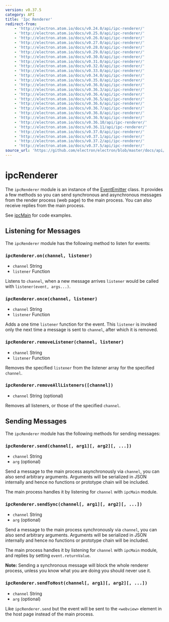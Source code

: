 ```yaml
---
version: v0.37.5
category: API
title: 'Ipc Renderer'
redirect-from:
    - 'http://electron.atom.io/docs/v0.24.0/api/ipc-renderer/'
    - 'http://electron.atom.io/docs/v0.25.0/api/ipc-renderer/'
    - 'http://electron.atom.io/docs/v0.26.0/api/ipc-renderer/'
    - 'http://electron.atom.io/docs/v0.27.0/api/ipc-renderer/'
    - 'http://electron.atom.io/docs/v0.28.0/api/ipc-renderer/'
    - 'http://electron.atom.io/docs/v0.29.0/api/ipc-renderer/'
    - 'http://electron.atom.io/docs/v0.30.0/api/ipc-renderer/'
    - 'http://electron.atom.io/docs/v0.31.0/api/ipc-renderer/'
    - 'http://electron.atom.io/docs/v0.32.0/api/ipc-renderer/'
    - 'http://electron.atom.io/docs/v0.33.0/api/ipc-renderer/'
    - 'http://electron.atom.io/docs/v0.34.0/api/ipc-renderer/'
    - 'http://electron.atom.io/docs/v0.35.0/api/ipc-renderer/'
    - 'http://electron.atom.io/docs/v0.36.0/api/ipc-renderer/'
    - 'http://electron.atom.io/docs/v0.36.3/api/ipc-renderer/'
    - 'http://electron.atom.io/docs/v0.36.4/api/ipc-renderer/'
    - 'http://electron.atom.io/docs/v0.36.5/api/ipc-renderer/'
    - 'http://electron.atom.io/docs/v0.36.6/api/ipc-renderer/'
    - 'http://electron.atom.io/docs/v0.36.7/api/ipc-renderer/'
    - 'http://electron.atom.io/docs/v0.36.8/api/ipc-renderer/'
    - 'http://electron.atom.io/docs/v0.36.9/api/ipc-renderer/'
    - 'http://electron.atom.io/docs/v0.36.10/api/ipc-renderer/'
    - 'http://electron.atom.io/docs/v0.36.11/api/ipc-renderer/'
    - 'http://electron.atom.io/docs/v0.37.0/api/ipc-renderer/'
    - 'http://electron.atom.io/docs/v0.37.1/api/ipc-renderer/'
    - 'http://electron.atom.io/docs/v0.37.2/api/ipc-renderer/'
    - 'http://electron.atom.io/docs/v0.37.5/api/ipc-renderer/'
source_url: 'https://github.com/electron/electron/blob/master/docs/api/ipc-renderer.md'
---
```


# ipcRenderer

The `ipcRenderer` module is an instance of the
[EventEmitter](https://nodejs.org/api/events.html) class. It provides a few
methods so you can send synchronous and asynchronous messages from the render
process (web page) to the main process.  You can also receive replies from the
main process.

See [ipcMain](http://electron.atom.io/docs/v0.37.5/api/ipc-main) for code examples.

## Listening for Messages

The `ipcRenderer` module has the following method to listen for events:

### `ipcRenderer.on(channel, listener)`

* `channel` String
* `listener` Function

Listens to `channel`, when a new message arrives `listener` would be called with
`listener(event, args...)`.

### `ipcRenderer.once(channel, listener)`

* `channel` String
* `listener` Function

Adds a one time `listener` function for the event. This `listener` is invoked
only the next time a message is sent to `channel`, after which it is removed.

### `ipcRenderer.removeListener(channel, listener)`

* `channel` String
* `listener` Function

Removes the specified `listener` from the listener array for the specified
`channel`.

### `ipcRenderer.removeAllListeners([channel])`

* `channel` String (optional)

Removes all listeners, or those of the specified `channel`.

## Sending Messages

The `ipcRenderer` module has the following methods for sending messages:

### `ipcRenderer.send(channel[, arg1][, arg2][, ...])`

* `channel` String
* `arg` (optional)

Send a message to the main process asynchronously via `channel`, you can also
send arbitrary arguments. Arguments will be serialized in JSON internally and
hence no functions or prototype chain will be included.

The main process handles it by listening for `channel` with `ipcMain` module.

### `ipcRenderer.sendSync(channel[, arg1][, arg2][, ...])`

* `channel` String
* `arg` (optional)

Send a message to the main process synchronously via `channel`, you can also
send arbitrary arguments. Arguments will be serialized in JSON internally and
hence no functions or prototype chain will be included.

The main process handles it by listening for `channel` with `ipcMain` module,
and replies by setting `event.returnValue`.

**Note:** Sending a synchronous message will block the whole renderer process,
unless you know what you are doing you should never use it.

### `ipcRenderer.sendToHost(channel[, arg1][, arg2][, ...])`

* `channel` String
* `arg` (optional)

Like `ipcRenderer.send` but the event will be sent to the `<webview>` element in
the host page instead of the main process.
